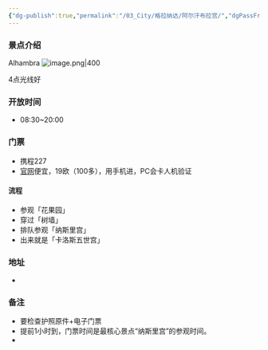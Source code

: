 ```yaml
---
{"dg-publish":true,"permalink":"/03_City/格拉纳达/阿尔汗布拉宫/","dgPassFrontmatter":true}
---
```


### 景点介绍
Alhambra
![image.png|400](https://obsidan-1314364309.cos.ap-beijing.myqcloud.com/obsidan/20250306031930293.png)

4点光线好
### 开放时间
+ 08:30~20:00
### 门票
+ 携程227
+ [官网](https://tickets.alhambra-patronato.es/)便宜，19欧（100多），用手机进，PC会卡人机验证

#### 流程
+ 参观「花果园」
+ 穿过「树墙」
+ 排队参观「纳斯里宫」
+ 出来就是「卡洛斯五世宫」
### 地址
+ 


### 备注
+ 要检查护照原件+电子门票
+  提前1小时到，门票时间是最核心景点“纳斯里宫”的参观时间。
+ 